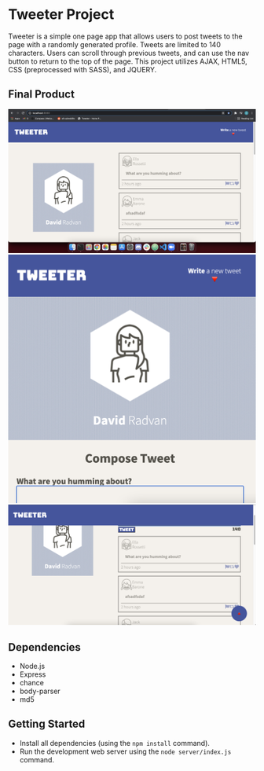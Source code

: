 # Tweeter Project

Tweeter is a simple one page app that allows users to post tweets to the page with a randomly generated profile. Tweets are limited to 140 characters. Users can scroll through previous tweets, and can use the nav button to return to the top of the page. This project utilizes AJAX, HTML5, CSS (preprocessed with SASS), and JQUERY.

## Final Product

!["Desktop mode screenshot"](https://github.com/DavidRadvan/tweeter/blob/master/docs/desktop-view.png?raw=true)
!["Mobile mode screenshot"](https://github.com/DavidRadvan/tweeter/blob/master/docs/mobile-view.png?raw=true)
!["Desktop mode (scrolled)"](https://github.com/DavidRadvan/tweeter/blob/master/docs/desktop-view-scrolled.png?raw=true)

## Dependencies

- Node.js
- Express
- chance
- body-parser
- md5

## Getting Started

- Install all dependencies (using the `npm install` command).
- Run the development web server using the `node server/index.js` command.
